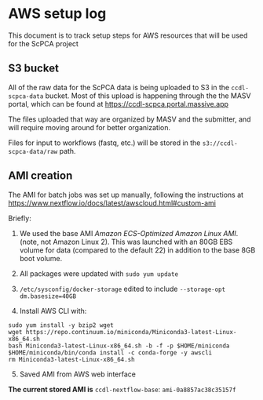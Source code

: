 # AWS setup log

This document is to track setup steps for AWS resources that will be used for the ScPCA project

## S3 bucket

All of the raw data for the ScPCA data is being uploaded to S3 in the `ccdl-scpca-data` bucket.
Most of this upload is happening through the the MASV portal, which can be found at <https://ccdl-scpca.portal.massive.app>

The files uploaded that way are organized by MASV and the submitter, and will require moving around for better organization.

Files for input to workflows (fastq, etc.) will be stored in the `s3://ccdl-scpca-data/raw` path.

## AMI creation

The AMI for batch jobs was set up manually, following the instructions at
https://www.nextflow.io/docs/latest/awscloud.html#custom-ami

Briefly:
1. We used the base AMI _Amazon ECS-Optimized Amazon Linux AMI_. (note, not Amazon Linux 2).
This was launched with an 80GB EBS volume for data (compared to the default 22) in addition to the base 8GB boot volume.

2. All packages were updated with `sudo yum update`
3. `/etc/sysconfig/docker-storage` edited to include `--storage-opt dm.basesize=40GB`
4. Install AWS CLI with:
```
sudo yum install -y bzip2 wget
wget https://repo.continuum.io/miniconda/Miniconda3-latest-Linux-x86_64.sh
bash Miniconda3-latest-Linux-x86_64.sh -b -f -p $HOME/miniconda
$HOME/miniconda/bin/conda install -c conda-forge -y awscli
rm Miniconda3-latest-Linux-x86_64.sh
```
5. Saved AMI from AWS web interface

**The current stored AMI is** `ccdl-nextflow-base`: `ami-0a8857ac38c35157f`
